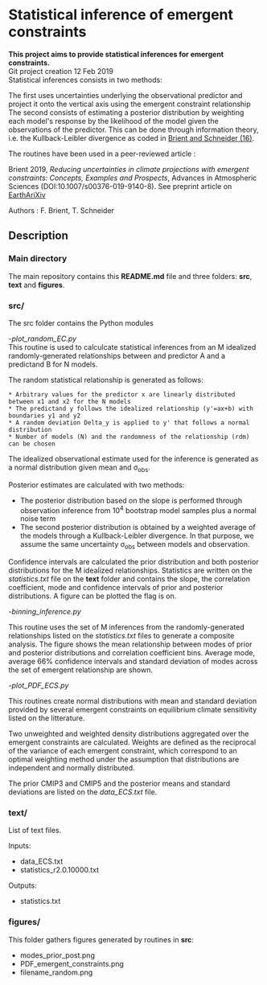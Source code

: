 # Statistical inference of emergent constraints
__This project aims to provide statistical inferences for emergent constraints.__  
Git project creation 12 Feb 2019  
Statistical inferences consists in two methods:  

The first uses uncertainties underlying the observational predictor and project it onto the vertical axis using the emergent constraint relationship  
The second consists of estimating a posterior distribution by weighting each model's response by the likelihood of the model given the observations of the predictor. This can be done through information theory, i.e. the Kullback-Leibler divergence as coded in [Brient and Schneider (16)](https://journals.ametsoc.org/doi/full/10.1175/JCLI-D-15-0897.1).

The routines have been used in a peer-reviewed article :

Brient 2019, *Reducing uncertainties in climate projections with emergent constraints: Concepts, Examples and Prospects*, Advances in Atmospheric Sciences (DOI:10.1007/s00376-019-9140-8). See preprint article on [EarthAriXiv](https://eartharxiv.org/qwbyt) 

Authors : F. Brient, T. Schneider

## Description

### Main directory
The main repository contains this __README.md__ file and three folders: __src__, __text__ and __figures__.

### src/
The src folder contains the Python modules

-*plot_random_EC.py*  
  This routine is used to calculcate statistical inferences from an M idealized randomly-generated relationships between and predictor A and a predictand B for N models. 

  The random statistical relationship is generated as follows:

    * Arbitrary values for the predictor x are linearly distributed between x1 and x2 for the N models
    * The predictand y follows the idealized relationship (y'=ax+b) with boundaries y1 and y2
    * A random deviation Delta_y is applied to y' that follows a normal distribution
    * Number of models (N) and the randomness of the relationship (rdm) can be chosen


  The idealized observational estimate used for the inference is generated as a normal distribution given mean and &sigma;<sub>obs</sub>.

  Posterior estimates are calculated with two methods:
   - The posterior distribution based on the slope is performed through observation inference from 10<sup>4</sup> bootstrap model samples plus a normal noise term
   - The second posterior distribution is obtained by a weighted average of the models through a Kullback-Leibler divergence. In that purpose, we assume the same uncertainty &sigma;<sub>obs</sub> between models and observation.

  Confidence intervals are calculated the prior distribution and both posterior distributions for the M idealized relationships. Statistics are written on the *statistics.txt* file on the __text__ folder and contains the slope, the correlation coefficient, mode and confidence intervals of prior and posterior distributions. A figure can be plotted the flag is on.


-*binning_inference.py*

  This routine uses the set of M inferences from the randomly-generated relationships listed on the *statistics.txt* files to generate a composite analysis. The figure shows the mean relationship between modes of prior and posterior distributions and correlation coefficient bins. Average mode, average 66% confidence intervals and standard deviation of modes across the set of emergent relationship are shown.


-*plot_PDF_ECS.py*

  This routines create normal distributions with mean and standard deviation provided by several emergent constraints on equilibrium climate sensitivity listed on the litterature. 

  Two unweighted and weighted density distributions aggregated over the emergent constraints are calculated. Weights are defined as the reciprocal of the variance of each emergent constraint, which correspond to an optimal weighting method under the assumption that distributions are independent and normally distributed.

  The prior CMIP3 and CMIP5 and the posterior means and standard deviations are listed on the *data_ECS.txt* file. 




### text/
List of text files.

Inputs:
 - data_ECS.txt
 - statistics_r2.0.10000.txt

Outputs:
 - statistics.txt

### figures/
This folder gathers figures generated by routines in __src__:

 - modes_prior_post.png
 - PDF_emergent_constraints.png
 - filename_random.png

